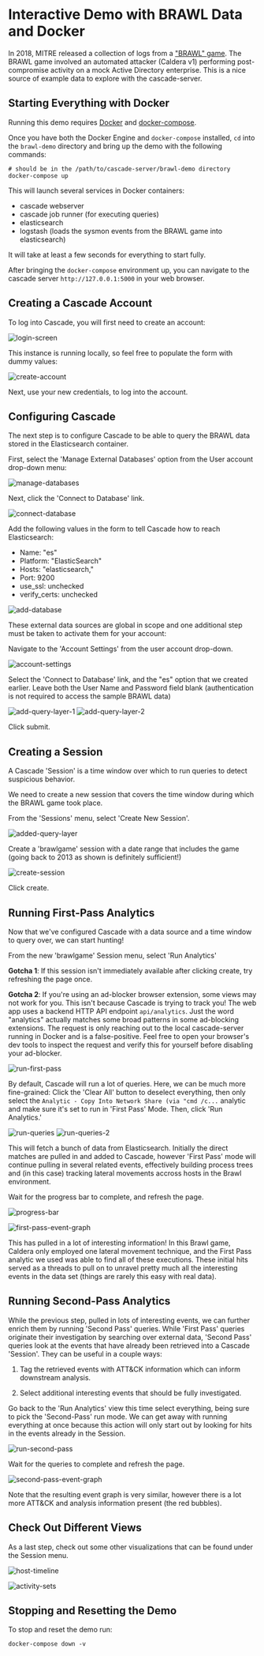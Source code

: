 # Interactive Demo with BRAWL Data and Docker

In 2018, MITRE released a collection of logs from a 
["BRAWL" game](https://github.com/mitre/brawl-public-game-001).
The BRAWL game involved an automated attacker (Caldera v1) 
performing post-compromise activity on a
mock Active Directory enterprise.  This is a nice 
source of example data to explore with the cascade-server.

## Starting Everything with Docker

Running this demo requires [Docker](https://docs.docker.com/get-docker/)
and [docker-compose](https://docs.docker.com/compose/install/).

Once you have both the Docker Engine and `docker-compose` installed,
`cd` into the `brawl-demo` directory and bring up the demo with 
the following commands: 

```shell
# should be in the /path/to/cascade-server/brawl-demo directory
docker-compose up
```

This will launch several services in Docker containers: 

- cascade webserver
- cascade job runner (for executing queries)
- elasticsearch
- logstash (loads the sysmon events from the BRAWL game into elasticsearch)

It will take at least a few seconds for everything to start fully.

After bringing the `docker-compose` environment up, you can
navigate to the cascade server `http://127.0.0.1:5000` in your web browser.

## Creating a Cascade Account

To log into Cascade, you will first need to create an account:

![login-screen](screenshots/01.png)

This instance is running locally, so feel free to
populate the form with dummy values: 

![create-account](screenshots/02.png)


Next, use your new credentials, to log into the account.

## Configuring Cascade

The next step is to configure Cascade to be able to query the
BRAWL data stored in the Elasticsearch container.

First, select the 'Manage External Databases' option from the
User account drop-down menu:

![manage-databases](screenshots/03.png)

Next, click the 'Connect to Database' link.

![connect-database](screenshots/04.png)

Add the following values in the form to tell Cascade how to
reach Elasticsearch:

- Name: "es"
- Platform: "ElasticSearch"
- Hosts: "elasticsearch,"
- Port: 9200
- use_ssl: unchecked
- verify_certs: unchecked

![add-database](screenshots/05.png)

These external data sources are global in scope and 
one additional step must be taken to activate them for your
account:

Navigate to the 'Account Settings' from the user account drop-down.

![account-settings](screenshots/06.png)

Select the 'Connect to Database' link, and the "es" 
option that we created earlier. Leave both the User Name 
and Password field blank (authentication is not required to access
the sample BRAWL data)

![add-query-layer-1](screenshots/07.png)
![add-query-layer-2](screenshots/08.png)

Click submit.

## Creating a Session

A Cascade 'Session' is a time window over which to run
queries to detect suspicious behavior.

We need to create a new session that covers the time
window during which the BRAWL game took place.

From the 'Sessions' menu, select 'Create New Session'.

![added-query-layer](screenshots/10.png)

Create a 'brawlgame' session with a date range that includes
the game (going back to 2013 as shown is definitely sufficient!)

![create-session](screenshots/11.png)

Click create.

## Running First-Pass Analytics

Now that we've configured Cascade with a data source and
a time window to query over, we can start hunting!

From the new 'brawlgame' Session menu, select 'Run Analytics'

**Gotcha 1**: If this session isn't immediately available after 
clicking create, try refreshing the page once.

**Gotcha 2**: If you're using an ad-blocker browser extension, 
some views may not work for you. This isn't because 
Cascade is trying to track you!  The web app uses a backend
HTTP API endpoint `api/analytics`. Just the word "analytics"
actually matches some broad patterns in some ad-blocking extensions. The
request is only reaching out to the local cascade-server 
running in Docker and is a false-positive. 
Feel free to open your browser's dev tools
to inspect the request and verify this for yourself before
disabling your ad-blocker.

![run-first-pass](screenshots/12.png)

By default, Cascade will run a lot of queries.
Here, we can be much more fine-grained: 
Click the 'Clear All' button to deselect everything,
then only select the 
`Analytic - Copy Into Network Share (via "cmd /c...`
analytic and make sure it's set to run in 'First Pass' Mode.
Then, click 'Run Analytics.'

![run-queries](screenshots/13.png)
![run-queries-2](screenshots/14.png)

This will fetch a bunch of data from Elasticsearch.
Initially the direct matches are pulled in and added
to Cascade, however 'First Pass' mode will continue 
pulling in several related events, effectively building
process trees and (in this case) tracking lateral movements
accross hosts in the Brawl environment.

Wait for the progress bar to complete, and refresh the page.

![progress-bar](screenshots/15.png)

![first-pass-event-graph](screenshots/16.png)

This has pulled in a lot of interesting information! In this 
Brawl game, Caldera only employed one lateral movement technique,
and the First Pass analytic we used was able to find all of these
executions.  These initial hits served as a threads to pull on 
to unravel pretty much all the interesting events in the data 
set (things are rarely this easy with real data).

## Running Second-Pass Analytics

While the previous step, pulled in lots of interesting
events, we can further enrich them by running 'Second Pass' queries.
While 'First Pass' queries originate their investigation by
searching over external data, 'Second Pass' queries look at
the events that have already been retrieved into a Cascade 'Session'.
They can be useful in a couple ways: 

1) Tag the retrieved events with ATT&CK information which can inform
downstream analysis.
   
2) Select additional interesting events that should be fully investigated.

Go back to the 'Run Analytics' view this time select everything,
being sure to pick the 'Second-Pass' run mode.  We can get
away with running everything at once because this action will
only start out by looking for hits in the events already in the 
Session.

![run-second-pass](screenshots/17.png)

Wait for the queries to complete and refresh the page.

![second-pass-event-graph](screenshots/18.png)

Note that the resulting event graph is very similar, however
there is a lot more ATT&CK and analysis information present
(the red bubbles).


## Check Out Different Views

As a last step, check out some other visualizations
that can be found under the Session menu. 

![host-timeline](screenshots/19.png)

![activity-sets](screenshots/20.png)


## Stopping and Resetting the Demo

To stop and reset the demo run: 

```shell
docker-compose down -v
```
